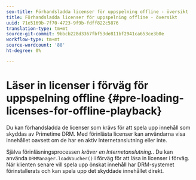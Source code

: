 ```yaml
---
seo-title: Förhandsladda licenser för uppspelning offline - översikt
title: Förhandsladda licenser för uppspelning offline - översikt
uuid: 71e5169b-7f70-4723-9f9b-fdff822c5876
translation-type: tm+mt
source-git-commit: 9bbcb228d3367fbf53de811bf2941ca653ce3b0e
workflow-type: tm+mt
source-wordcount: '88'
ht-degree: 0%

---
```



# Läser in licenser i förväg för uppspelning offline {#pre-loading-licenses-for-offline-playback}

Du kan förhandsladda de licenser som krävs för att spela upp innehåll som skyddas av Primetime DRM. Med förinlästa licenser kan användarna visa innehållet oavsett om de har en aktiv Internetanslutning eller inte.

Själva förinläsningsprocessen *kräver en Internetanslutning.*. Du kan använda `DRMManager.loadVoucher()` i förväg för att läsa in licenser i förväg. När klienten senare vill spela upp önskat innehåll har DRM-systemet förinstallerats och kan spela upp det skyddade innehållet direkt.
